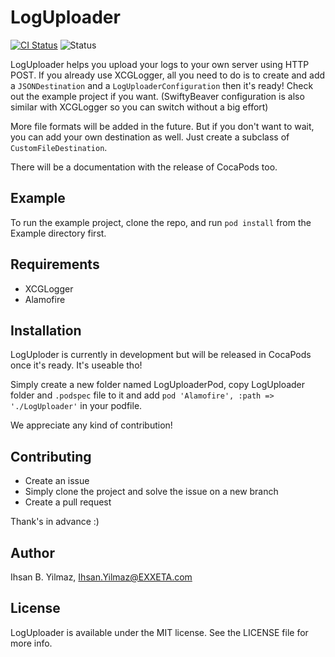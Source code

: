 # LogUploader

[![CI Status](http://img.shields.io/travis/cameloper/LogUploader.svg?style=flat)](https://travis-ci.org/cameloper/LogUploader)
![Status](https://img.shields.io/badge/status-early%20development-yellow.svg)
<!--[![Version](https://img.shields.io/cocoapods/v/LogUploader.svg?style=flat)](http://cocoapods.org/pods/LogUploader)-->
<!--[![License](https://img.shields.io/cocoapods/l/LogUploader.svg?style=flat)](http://cocoapods.org/pods/LogUploader)-->
<!--[![Platform](https://img.shields.io/cocoapods/p/LogUploader.svg?style=flat)](http://cocoapods.org/pods/LogUploader)-->

LogUploader helps you upload your logs to your own server using HTTP POST. If you already use XCGLogger, all you need to do is to create and add a `JSONDestination` and a `LogUploaderConfiguration` then it's ready! Check out the example project if you want. (SwiftyBeaver configuration is also similar with XCGLogger so you can switch without a big effort)

More file formats will be added in the future. But if you don't want to wait, you can add your own destination as well. Just create a subclass of `CustomFileDestination`.

There will be a documentation with the release of CocaPods too.

## Example

To run the example project, clone the repo, and run `pod install` from the Example directory first.

## Requirements

- XCGLogger
- Alamofire

## Installation

LogUploder is currently in development but will be released in CocaPods once it's ready. It's useable tho!

Simply create a new folder named LogUploaderPod, copy LogUploader folder and `.podspec` file to it and add `pod 'Alamofire', :path => './LogUploader'` in your podfile.

We appreciate any kind of contribution!
<!--LogUploader is available through [CocoaPods](http://cocoapods.org). To install-->
<!--it, simply add the following line to your Podfile:-->
<!---->
<!--```ruby-->
<!--pod 'LogUploader'-->
<!--```-->

## Contributing

- Create an issue
- Simply clone the project and solve the issue on a new branch
- Create a pull request

Thank's in advance :)

## Author

Ihsan B. Yilmaz, Ihsan.Yilmaz@EXXETA.com

## License

LogUploader is available under the MIT license. See the LICENSE file for more info.
